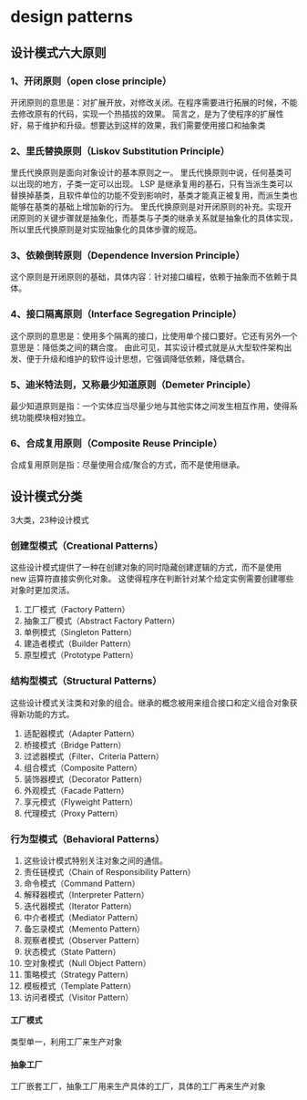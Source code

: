 # design patterns

## 设计模式六大原则

### 1、开闭原则（open close principle）
开闭原则的意思是：对扩展开放，对修改关闭。在程序需要进行拓展的时候，不能去修改原有的代码，实现一个热插拔的效果。
简言之，是为了使程序的扩展性好，易于维护和升级。想要达到这样的效果，我们需要使用接口和抽象类

### 2、里氏替换原则（Liskov Substitution Principle）
里氏代换原则是面向对象设计的基本原则之一。 里氏代换原则中说，任何基类可以出现的地方，子类一定可以出现。
LSP 是继承复用的基石，只有当派生类可以替换掉基类，且软件单位的功能不受到影响时，基类才能真正被复用，而派生类也能够在基类的基础上增加新的行为。
里氏代换原则是对开闭原则的补充。实现开闭原则的关键步骤就是抽象化，而基类与子类的继承关系就是抽象化的具体实现，所以里氏代换原则是对实现抽象化的具体步骤的规范。

### 3、依赖倒转原则（Dependence Inversion Principle）
这个原则是开闭原则的基础，具体内容：针对接口编程，依赖于抽象而不依赖于具体。

### 4、接口隔离原则（Interface Segregation Principle）
这个原则的意思是：使用多个隔离的接口，比使用单个接口要好。它还有另外一个意思是：降低类之间的耦合度。
由此可见，其实设计模式就是从大型软件架构出发、便于升级和维护的软件设计思想，它强调降低依赖，降低耦合。

### 5、迪米特法则，又称最少知道原则（Demeter Principle）
最少知道原则是指：一个实体应当尽量少地与其他实体之间发生相互作用，使得系统功能模块相对独立。

### 6、合成复用原则（Composite Reuse Principle）
合成复用原则是指：尽量使用合成/聚合的方式，而不是使用继承。

## 设计模式分类
3大类，23种设计模式

### 创建型模式（Creational Patterns）
这些设计模式提供了一种在创建对象的同时隐藏创建逻辑的方式，而不是使用 new 运算符直接实例化对象。
这使得程序在判断针对某个给定实例需要创建哪些对象时更加灵活。
1. 工厂模式（Factory Pattern）
2. 抽象工厂模式（Abstract Factory Pattern）
3. 单例模式（Singleton Pattern）
4. 建造者模式（Builder Pattern）
5. 原型模式（Prototype Pattern）

### 结构型模式（Structural Patterns）
这些设计模式关注类和对象的组合。继承的概念被用来组合接口和定义组合对象获得新功能的方式。
1. 适配器模式（Adapter Pattern）
2. 桥接模式（Bridge Pattern）
3. 过滤器模式（Filter、Criteria Pattern）
4. 组合模式（Composite Pattern）
5. 装饰器模式（Decorator Pattern）
6. 外观模式（Facade Pattern）
7. 享元模式（Flyweight Pattern）
8. 代理模式（Proxy Pattern）

### 行为型模式（Behavioral Patterns）
1. 这些设计模式特别关注对象之间的通信。
2. 责任链模式（Chain of Responsibility Pattern）
3. 命令模式（Command Pattern）
4. 解释器模式（Interpreter Pattern）
5. 迭代器模式（Iterator Pattern）
6. 中介者模式（Mediator Pattern）
7. 备忘录模式（Memento Pattern）
8. 观察者模式（Observer Pattern）
9. 状态模式（State Pattern）
10. 空对象模式（Null Object Pattern）
11. 策略模式（Strategy Pattern）
12. 模板模式（Template Pattern）
13. 访问者模式（Visitor Pattern）

#### 工厂模式
类型单一，利用工厂来生产对象

#### 抽象工厂
工厂嵌套工厂，抽象工厂用来生产具体的工厂，具体的工厂再来生产对象